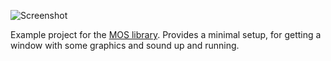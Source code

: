 ![Screenshot](https://github.com/morganbengtsson/mos-skeleton/blob/master/screenshot.png)

Example project for the [MOS library](https://github.com/morganbengtsson/mos). Provides a minimal setup, for getting a window with some graphics and sound up and running.